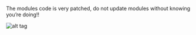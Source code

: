 The modules code is very patched, do not update modules without knowing you’re
doing!!

![alt tag](http://image.bayimg.com/9e286a8226c7f7f3137ebbf394465911229ec990.jpg)
